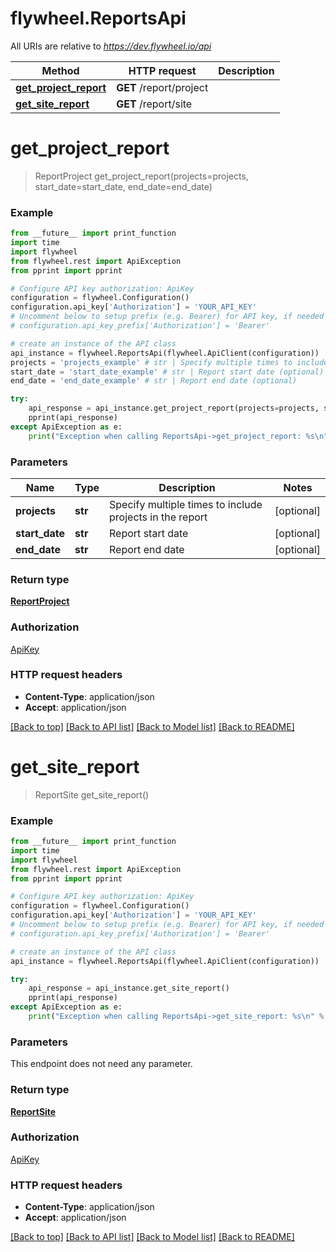 # flywheel.ReportsApi

All URIs are relative to *https://dev.flywheel.io/api*

Method | HTTP request | Description
------------- | ------------- | -------------
[**get_project_report**](ReportsApi.md#get_project_report) | **GET** /report/project | 
[**get_site_report**](ReportsApi.md#get_site_report) | **GET** /report/site | 


# **get_project_report**
> ReportProject get_project_report(projects=projects, start_date=start_date, end_date=end_date)



### Example
```python
from __future__ import print_function
import time
import flywheel
from flywheel.rest import ApiException
from pprint import pprint

# Configure API key authorization: ApiKey
configuration = flywheel.Configuration()
configuration.api_key['Authorization'] = 'YOUR_API_KEY'
# Uncomment below to setup prefix (e.g. Bearer) for API key, if needed
# configuration.api_key_prefix['Authorization'] = 'Bearer'

# create an instance of the API class
api_instance = flywheel.ReportsApi(flywheel.ApiClient(configuration))
projects = 'projects_example' # str | Specify multiple times to include projects in the report (optional)
start_date = 'start_date_example' # str | Report start date (optional)
end_date = 'end_date_example' # str | Report end date (optional)

try:
    api_response = api_instance.get_project_report(projects=projects, start_date=start_date, end_date=end_date)
    pprint(api_response)
except ApiException as e:
    print("Exception when calling ReportsApi->get_project_report: %s\n" % e)
```

### Parameters

Name | Type | Description  | Notes
------------- | ------------- | ------------- | -------------
 **projects** | **str**| Specify multiple times to include projects in the report | [optional] 
 **start_date** | **str**| Report start date | [optional] 
 **end_date** | **str**| Report end date | [optional] 

### Return type

[**ReportProject**](ReportProject.md)

### Authorization

[ApiKey](../README.md#ApiKey)

### HTTP request headers

 - **Content-Type**: application/json
 - **Accept**: application/json

[[Back to top]](#) [[Back to API list]](../README.md#documentation-for-api-endpoints) [[Back to Model list]](../README.md#documentation-for-models) [[Back to README]](../README.md)

# **get_site_report**
> ReportSite get_site_report()



### Example
```python
from __future__ import print_function
import time
import flywheel
from flywheel.rest import ApiException
from pprint import pprint

# Configure API key authorization: ApiKey
configuration = flywheel.Configuration()
configuration.api_key['Authorization'] = 'YOUR_API_KEY'
# Uncomment below to setup prefix (e.g. Bearer) for API key, if needed
# configuration.api_key_prefix['Authorization'] = 'Bearer'

# create an instance of the API class
api_instance = flywheel.ReportsApi(flywheel.ApiClient(configuration))

try:
    api_response = api_instance.get_site_report()
    pprint(api_response)
except ApiException as e:
    print("Exception when calling ReportsApi->get_site_report: %s\n" % e)
```

### Parameters
This endpoint does not need any parameter.

### Return type

[**ReportSite**](ReportSite.md)

### Authorization

[ApiKey](../README.md#ApiKey)

### HTTP request headers

 - **Content-Type**: application/json
 - **Accept**: application/json

[[Back to top]](#) [[Back to API list]](../README.md#documentation-for-api-endpoints) [[Back to Model list]](../README.md#documentation-for-models) [[Back to README]](../README.md)

